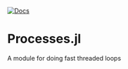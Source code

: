 [![Docs](https://img.shields.io/badge/docs-stable-blue.svg)](https://f-ij.github.io/Processes.jl/dev/man/usage/)


# Processes.jl
 A module for doing fast threaded loops
